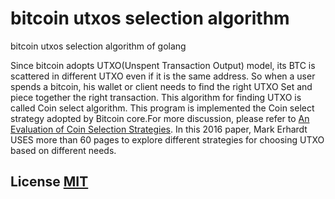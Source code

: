 # bitcoin utxos selection algorithm
bitcoin utxos selection algorithm of golang

Since bitcoin adopts UTXO(Unspent Transaction Output) model, its BTC is scattered in different UTXO even if it is the same address.
So when a user spends a bitcoin, his wallet or client needs to find the right UTXO Set and piece together the right transaction.
This algorithm for finding UTXO is called Coin select algorithm.
This program is implemented the Coin select strategy adopted by Bitcoin core.For more discussion, please refer to [An Evaluation of Coin Selection Strategies](http://murch.one/wp-content/uploads/2016/11/erhardt2016coinselection.pdf).
In this 2016 paper, Mark Erhardt USES more than 60 pages to explore different strategies for choosing UTXO based on different needs.

## License [MIT](LICENSE)
